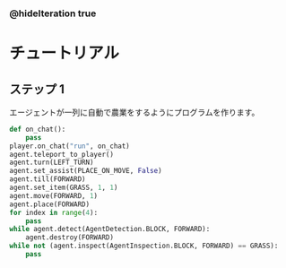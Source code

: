 ### @hideIteration true 

# チュートリアル

## ステップ 1
エージェントが一列に自動で農業をするようにプログラムを作ります。

```python
def on_chat():
    pass
player.on_chat("run", on_chat)
agent.teleport_to_player()
agent.turn(LEFT_TURN)
agent.set_assist(PLACE_ON_MOVE, False)
agent.till(FORWARD)
agent.set_item(GRASS, 1, 1)
agent.move(FORWARD, 1)
agent.place(FORWARD)
for index in range(4):
    pass
while agent.detect(AgentDetection.BLOCK, FORWARD):
    agent.destroy(FORWARD)
while not (agent.inspect(AgentInspection.BLOCK, FORWARD) == GRASS):
    pass
```